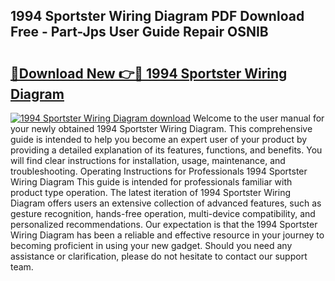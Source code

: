 ## 1994 Sportster Wiring Diagram PDF Download Free - Part-Jps User Guide Repair OSNIB

# <h2><a href="http://dfnciu.blite.top/?on=1994+Sportster+Wiring+Diagram">🔗Download New 👉🔴 1994 Sportster Wiring Diagram</a></h2>

[![1994 Sportster Wiring Diagram download](https://i.imgur.com/lujVjoI.png)](http://dfnciu.blite.top/?on=1994+Sportster+Wiring+Diagram)
Welcome to the user manual for your newly obtained 1994 Sportster Wiring Diagram. This comprehensive guide is intended to help you become an expert user of your product by providing a detailed explanation of its features, functions, and benefits. You will find clear instructions for installation, usage, maintenance, and troubleshooting. Operating Instructions for Professionals 1994 Sportster Wiring Diagram This guide is intended for professionals familiar with product type operation. The latest iteration of 1994 Sportster Wiring Diagram offers users an extensive collection of advanced features, such as gesture recognition, hands-free operation, multi-device compatibility, and personalized recommendations. Our expectation is that the 1994 Sportster Wiring Diagram has been a reliable and effective resource in your journey to becoming proficient in using your new gadget. Should you need any assistance or clarification, please do not hesitate to contact our support team.
